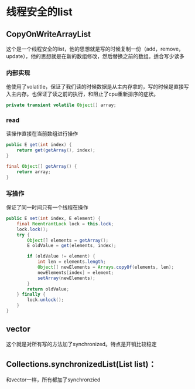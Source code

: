 # 线程安全的list

## CopyOnWriteArrayList

这个是一个线程安全的list，他的思想就是写的时候复制一份（add，remove，update），他的思想就是在新的数组修改，然后替换之前的数组。适合写少读多

### 内部实现

他使用了volatitle，保证了我们读的时候数据是从主内存拿的，写的时候是直接写入主内存。也保证了读之前的执行，和阻止了cpu重新排序的症状。

~~~java
private transient volatile Object[] array;
~~~

### read

读操作直接在当前数组进行操作

~~~java
public E get(int index) {
    return get(getArray(), index);
}

final Object[] getArray() {
    return array;
}
~~~

### 写操作

保证了同一时间只有一个线程在操作

~~~java
public E set(int index, E element) {
    final ReentrantLock lock = this.lock;
    lock.lock();
    try {
        Object[] elements = getArray();
        E oldValue = get(elements, index);

        if (oldValue != element) {
            int len = elements.length;
            Object[] newElements = Arrays.copyOf(elements, len);
            newElements[index] = element;
            setArray(newElements);
        }
        return oldValue;
    } finally {
        lock.unlock();
    }
}

~~~

## vector

这个就是对所有写的方法加了synchronized。特点是开销比较稳定

## **Collections.synchronizedList(List<T> list)**：

和vector一样，所有都加了synchronzied